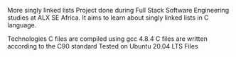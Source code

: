 More singly linked lists
Project done during Full Stack Software Engineering studies at ALX SE Africa. It aims to learn about singly linked lists in C language.

Technologies
C files are compiled using gcc 4.8.4
C files are written according to the C90 standard
Tested on Ubuntu 20.04 LTS
Files

